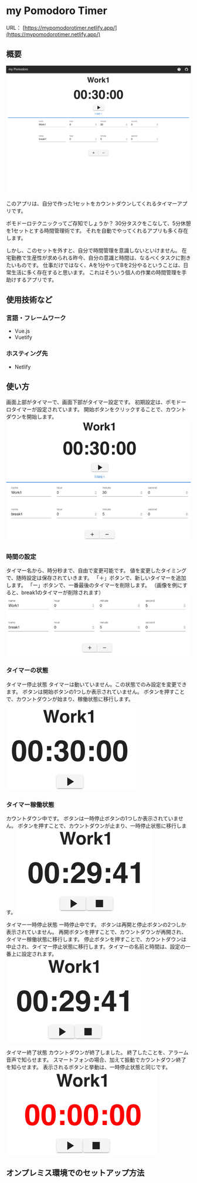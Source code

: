 # my Pomodoro Timer

URL： [https://mypomodorotimer.netlify.app/](https://mypomodorotimer.netlify.app/)

## 概要

![image.png](./picture/overview.png)

このアプリは、自分で作った1セットをカウントダウンしてくれるタイマーアプリです。

ポモドーロテクニックってご存知でしょうか？
30分タスクをこなして、5分休憩を1セットとする時間管理術です。
それを自動でやってくれるアプリも多く存在します。

しかし、このセットを外すと、自分で時間管理を意識しないといけません。
在宅勤務で生産性が求められる昨今、自分の意識と時間は、なるべくタスクに割きたいものです。
仕事だけではなく、Aを1分やってBを2分やるということは、日常生活に多く存在すると思います。
これはそういう個人の作業の時間管理を手助けするアプリです。

## 使用技術など

### 言語・フレームワーク

- Vue.js
- Vuetify

### ホスティング先

- Netlify

## 使い方

画面上部がタイマーで、画面下部がタイマー設定です。
初期設定は、ポモドーロタイマーが設定されています。
開始ボタンをクリックすることで、カウントダウンを開始します。
![image.png](./picture/UI_Description.png)

### 時間の設定

タイマー名から、時分秒まで、自由で変更可能です。
値を変更したタイミングで、随時設定は保存されていきます。
「＋」ボタンで、新しいタイマーを追加します。
「ー」ボタンで、一番最後のタイマーを削除します。
（画像を例にすると、break1のタイマーが削除されます）
![image.png](./picture/timer_setting.png)

### タイマーの状態

タイマー停止状態
タイマーは動いていません。この状態でのみ設定を変更できます。
ボタンは開始ボタンの1つしか表示されていません。
ボタンを押すことで、カウントダウンが始まり、稼働状態に移行します。
![image.png](./picture/state_stop.png)

### タイマー稼働状態
カウントダウン中です。
ボタンは一時停止ボタンの1つしか表示されていません。
ボタンを押すことで、カウントダウンが止まり、一時停止状態に移行します。
![image.png](./picture/state_pause.png)

タイマー一時停止状態
一時停止中です。
ボタンは再開と停止ボタンの2つしか表示されていません。
再開ボタンを押すことで、カウントダウンが再開され、タイマー稼働状態に移行します。
停止ボタンを押すことで、カウントダウンは中止され、タイマー停止状態に移行します。タイマーの名前と時間は、設定の一番上に設定されます。
![image.png](./picture/state_pause.png)

タイマー終了状態
カウントダウンが終了しました。
終了したことを、アラーム音声で知らせます。
スマートフォンの場合、加えて振動でカウントダウン終了を知らせます。
表示されるボタンと挙動は、一時停止状態と同じです。
![image.png](./picture/state_finish.png)

## オンプレミス環境でのセットアップ方法

